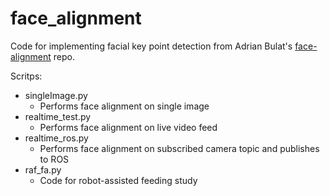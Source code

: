 # face_alignment
Code for implementing facial key point detection from Adrian Bulat's [face-alignment](https://github.com/1adrianb/face-alignment) repo.

Scritps:
   - singleImage.py
        - Performs face alignment on single image
   - realtime_test.py
        - Performs face alignment on live video feed
   - realtime_ros.py
        - Performs face alignment on subscribed camera topic and publishes to ROS
   - raf_fa.py
        - Code for robot-assisted feeding study
